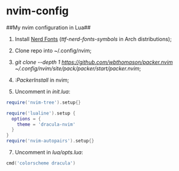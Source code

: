 # nvim-config

##My nvim configuration in Lua##

1. Install [Nerd Fonts](https://www.nerdfonts.com/) (*ttf-nerd-fonts-symbols* in Arch distributions);

2. Clone repo into ~/.config/nvim;

3. *git clone --depth 1 https://github.com/wbthomason/packer.nvim ~/.config/nvim/site/pack/packer/start/packer.nvim*;

5. *:PackerInstall* in nvim;

6. Uncomment in *init.lua*:
~~~lua
require('nvim-tree').setup{}

require('lualine').setup {
  options = {
    theme = 'dracula-nvim'
  }
}
require('nvim-autopairs').setup{}
~~~
7. Uncomment in *lua/opts.lua*:
~~~lua
cmd('colorscheme dracula')
~~~
